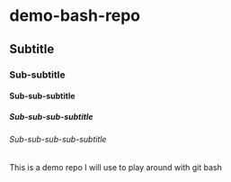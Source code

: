 # demo-bash-repo
## Subtitle
### Sub-subtitle
#### Sub-sub-subtitle
##### Sub-sub-sub-subtitle
###### Sub-sub-sub-sub-subtitle
This is a demo repo I will use to play around with git bash
